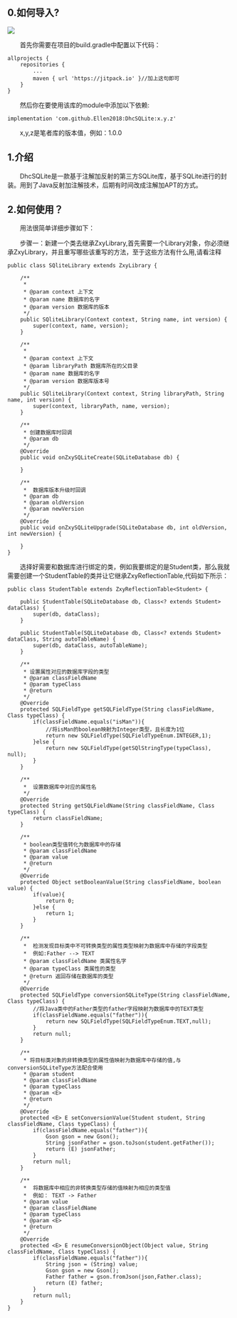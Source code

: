 ## 0.如何导入?

[![](https://jitpack.io/v/Ellen2018/DhcSQLite.svg)](https://jitpack.io/#Ellen2018/DhcSQLite)

&emsp;&emsp;首先你需要在项目的build.gradle中配置以下代码：  

    allprojects {
		repositories {
			...
			maven { url 'https://jitpack.io' }//加上这句即可
		}
	}

&emsp;&emsp;然后你在要使用该库的module中添加以下依赖:  

    implementation 'com.github.Ellen2018:DhcSQLite:x.y.z'

&emsp;&emsp;x,y,z是笔者库的版本值，例如：1.0.0

## 1.介绍

&emsp;&emsp;DhcSQLite是一款基于注解加反射的第三方SQLite库，基于SQLite进行的封装。用到了Java反射加注解技术，后期有时间改成注解加APT的方式。

## 2.如何使用？

&emsp;&emsp;用法很简单详细步骤如下：

&emsp;&emsp;步骤一：新建一个类去继承ZxyLibrary,首先需要一个Library对象，你必须继承ZxyLibrary，并且重写哪些该重写的方法，至于这些方法有什么用,请看注释

    public class SQliteLibrary extends ZxyLibrary {

        /**
         * 
         * @param context 上下文
         * @param name 数据库的名字
         * @param version 数据库的版本
         */
        public SQliteLibrary(Context context, String name, int version) {
            super(context, name, version);
        }

        /**
         * 
         * @param context 上下文
         * @param libraryPath 数据库所在的父目录
         * @param name 数据库的名字
         * @param version 数据库版本号
         */
        public SQliteLibrary(Context context, String libraryPath, String name, int version) {
            super(context, libraryPath, name, version);
        }
    
        /**
         * 创建数据库时回调
         * @param db
         */
        @Override
        public void onZxySQLiteCreate(SQLiteDatabase db) {

        }
    
        /**
         *  数据库版本升级时回调
         * @param db
         * @param oldVersion
         * @param newVersion
         */
        @Override
        public void onZxySQLiteUpgrade(SQLiteDatabase db, int oldVersion, int newVersion) {

        }
    }

&emsp;&emsp;选择好需要和数据库进行绑定的类，例如我要绑定的是Student类，那么我就需要创建一个StudentTable的类并让它继承ZxyReflectionTable<Student>,代码如下所示：

    public class StudentTable extends ZxyReflectionTable<Student> {

        public StudentTable(SQLiteDatabase db, Class<? extends Student> dataClass) {
            super(db, dataClass);
        }

        public StudentTable(SQLiteDatabase db, Class<? extends Student> dataClass, String autoTableName) {
            super(db, dataClass, autoTableName);
        }
    
        /**
         * 设置属性对应的数据库字段的类型
         * @param classFieldName
         * @param typeClass
         * @return
         */
        @Override
        protected SQLFieldType getSQLFieldType(String classFieldName, Class typeClass) {
            if(classFieldName.equals("isMan")){
                //将isMan的boolean映射为Integer类型，且长度为1位
                return new SQLFieldType(SQLFieldTypeEnum.INTEGER,1);
            }else {
                return new SQLFieldType(getSQlStringType(typeClass), null);
            }
        }

        /**
         *  设置数据库中对应的属性名
         */
        @Override
        protected String getSQLFieldName(String classFieldName, Class typeClass) {
            return classFieldName;
        }

        /**
         * boolean类型值转化为数据库中的存储
         * @param classFieldName
         * @param value
         * @return
         */
        @Override
        protected Object setBooleanValue(String classFieldName, boolean value) {
            if(value){
                return 0;
            }else {
                return 1;
            }
        }

        /**
         *  检测发现目标类中不可转换类型的属性类型映射为数据库中存储的字段类型
         *  例如:Father --> TEXT
         * @param classFieldName 类属性名字
         * @param typeClass 类属性的类型
         * @return 返回存储在数据库的类型
         */
        @Override
        protected SQLFieldType conversionSQLiteType(String classFieldName, Class typeClass) {
            //将Java类中的Father类型的father字段映射为数据库中的TEXT类型
            if(classFieldName.equals("father")){
                return new SQLFieldType(SQLFieldTypeEnum.TEXT,null);
            }
            return null;
        }

        /**
         * 将目标类对象的非转换类型的属性值映射为数据库中存储的值,与conversionSQLiteType方法配合使用
         * @param student
         * @param classFieldName
         * @param typeClass
         * @param <E>
         * @return
         */
        @Override
        protected <E> E setConversionValue(Student student, String classFieldName, Class typeClass) {
            if(classFieldName.equals("father")){
                Gson gson = new Gson();
                String jsonFather = gson.toJson(student.getFather());
                return (E) jsonFather;
            }
            return null;
        }

        /**
         *  将数据库中相应的非转换类型存储的值映射为相应的类型值
         *  例如： TEXT -> Father
         * @param value
         * @param classFieldName
         * @param typeClass
         * @param <E>
         * @return
         */
        @Override
        protected <E> E resumeConversionObject(Object value, String classFieldName, Class typeClass) {
            if(classFieldName.equals("father")){
                String json = (String) value;
                Gson gson = new Gson();
                Father father = gson.fromJson(json,Father.class);
                return (E) father;
            }
            return null;
        }
    }
